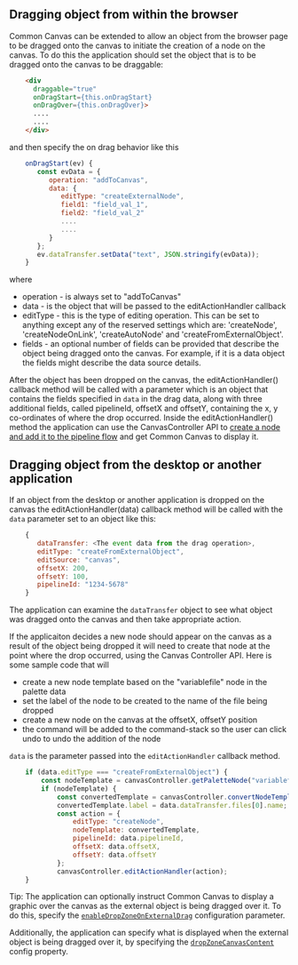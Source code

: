 ## Dragging object from within the browser
Common Canvas can be extended to allow an object from the browser page to be dragged onto the canvas to initiate the creation of a node on the canvas. To do this the application should set the object that is to be dragged onto the canvas to be draggable:

```html
    <div
      draggable="true"
      onDragStart={this.onDragStart}
      onDragOver={this.onDragOver}>
      ....
      ....
    </div>
```
and then specify the on drag behavior like this
```js
    onDragStart(ev) {
       const evData = {
          operation: "addToCanvas",
          data: {
             editType: "createExternalNode",
             field1: "field_val_1",
             field2: "field_val_2"
             ....
             ....
          }
       };
       ev.dataTransfer.setData("text", JSON.stringify(evData));
    }
```
where

* operation - is always set to "addToCanvas"
* data - is the object that will be passed to the editActionHandler callback
* editType - this is the type of editing operation. This can be set to anything except any of the reserved settings which are: 'createNode', 'createNodeOnLink', 'createAutoNode' and 'createFromExternalObject'.
* fields - an optional number of fields can be provided that describe the object being dragged onto the canvas. For example, if it is a data object the fields might describe the data source details.

After the object has been dropped on the canvas, the editActionHandler() callback method will be called with a parameter which is an object that contains the fields specified in `data` in the drag data, along with three additional fields, called pipelineId, offsetX and offsetY, containing the x, y co-ordinates of where the drop occurred. Inside the editActionHandler() method the application can use the CanvasController API to [create a node and add it to the pipeline flow](03.04.03-creating-new-canvas-nodes.md) and get Common Canvas to display it.

## Dragging object from the desktop or another application
If an object from the desktop or another application is dropped on the canvas the editActionHandler(data) callback method will be called with the `data` parameter set to an object like this:
```js
    {
       dataTransfer: <The event data from the drag operation>,
       editType: "createFromExternalObject",
       editSource: "canvas",
       offsetX: 200,
       offsetY: 100,
       pipelineId: "1234-5678"
    }
```
The application can examine the `dataTransfer` object to see what object was dragged onto the canvas and then take appropriate action.

If the applicaiton decides a new node should appear on the canvas as a result of the object being dropped it will need to create that node at the point where the drop occurred, using the Canvas Controller API. Here is some sample code that will

* create a new node template based on the "variablefile" node in the palette data
* set the label of the node to be created to the name of the file being dropped
* create a new node on the canvas at the offsetX, offsetY position
* the command will be added to the command-stack so the user can click undo to undo the addition of the node

`data` is the parameter passed into the `editActionHandler` callback method.
```js
    if (data.editType === "createFromExternalObject") {
        const nodeTemplate = canvasController.getPaletteNode("variablefile");
        if (nodeTemplate) {
            const convertedTemplate = canvasController.convertNodeTemplate(nodeTemplate);
            convertedTemplate.label = data.dataTransfer.files[0].name;
            const action = {
                editType: "createNode",
                nodeTemplate: convertedTemplate,
                pipelineId: data.pipelineId,
                offsetX: data.offsetX,
                offsetY: data.offsetY
            };
            canvasController.editActionHandler(action);
    }
```

Tip: The application can optionally instruct Common Canvas to display a graphic over the canvas as the external object is being dragged over it. To do this, specify the [`enableDropZoneOnExternalDrag`](03.02.01-canvas-config.md#enabledropzoneonexternaldrag) configuration parameter.

Additionally, the application can specify what is displayed when the external object is being dragged over it, by specifying the [`dropZoneCanvasContent`](03.02.01-canvas-config.md#dropzonecanvascontent) config property.
